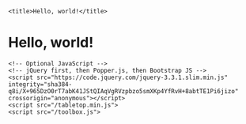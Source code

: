 <html>
<html lang="en">
  <head>
    <!-- Required meta tags -->
    <meta charset="utf-8">
    <meta name="viewport" content="width=device-width, initial-scale=1, shrink-to-fit=no">
    <script>
      function init() {
      Tabletop.init( { key: ‘https://docs.google.com/spreadsheets/d/2PACX-1vRPj5ANy-5hloo0kQoA2wkVXf1AJ9zOLy_QxvRJkJWrsnCO19T321Nx5yXwziQRlIbXhJWJUjCucqMD/pubhtml',
      callback: function(data, tabletop) {
      console.log(data)
      },
      simpleSheet: true } )
      }
      window.addEventListener(‘DOMContentLoaded’, init)
    </script>

    <title>Hello, world!</title>
  </head>
  <body>
    <h1>Hello, world!</h1>

    <!-- Optional JavaScript -->
    <!-- jQuery first, then Popper.js, then Bootstrap JS -->
    <script src="https://code.jquery.com/jquery-3.3.1.slim.min.js" integrity="sha384-q8i/X+965DzO0rT7abK41JStQIAqVgRVzpbzo5smXKp4YfRvH+8abtTE1Pi6jizo" crossorigin="anonymous"></script>
    <script src="/tabletop.min.js">
    <script src="/toolbox.js">
  </body>
</html>

